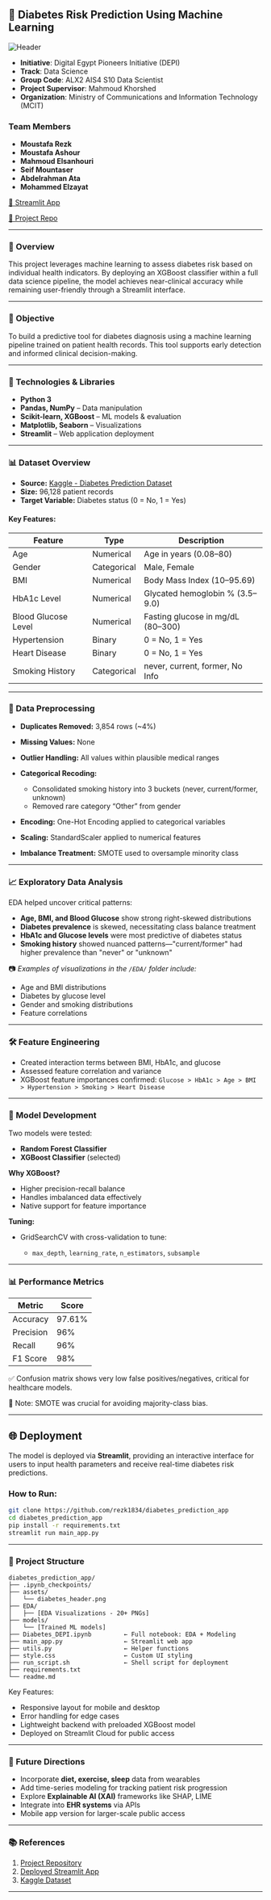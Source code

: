 ## 🧠 Diabetes Risk Prediction Using Machine Learning

![Header](./assets/diabetes_header.png)

* **Initiative**: Digital Egypt Pioneers Initiative (DEPI)
* **Track**: Data Science
* **Group Code**: ALX2 AIS4 S10 Data Scientist
* **Project Supervisor**: Mahmoud Khorshed
* **Organization**: Ministry of Communications and Information Technology (MCIT)

### Team Members

* **Moustafa Rezk**
* **Moustafa Ashour**
* **Mahmoud Elsanhouri**
* **Seif Mountaser**
* **Abdelrahman Ata**
* **Mohammed Elzayat**
  
[🔗 Streamlit App](https://diabetespredictionapp-qhgxj9apfkxkxvxzjvvye8.streamlit.app)

[📂 Project Repo](https://github.com/rezk1834/diabetes_prediction_app)

---

### 📌 Overview

This project leverages machine learning to assess diabetes risk based on individual health indicators. By deploying an XGBoost classifier within a full data science pipeline, the model achieves near-clinical accuracy while remaining user-friendly through a Streamlit interface.

---

### 🚀 Objective

To build a predictive tool for diabetes diagnosis using a machine learning pipeline trained on patient health records. This tool supports early detection and informed clinical decision-making.

---

### 🧠 Technologies & Libraries

- **Python 3**
- **Pandas, NumPy** – Data manipulation
- **Scikit-learn, XGBoost** – ML models & evaluation
- **Matplotlib, Seaborn** – Visualizations
- **Streamlit** – Web application deployment

---


### 📊 Dataset Overview

* **Source:** [Kaggle - Diabetes Prediction Dataset](https://www.kaggle.com/datasets/iammustafatz/diabetes-prediction-dataset)
* **Size:** 96,128 patient records
* **Target Variable:** Diabetes status (0 = No, 1 = Yes)

#### Key Features:

| Feature             | Type        | Description                       |
| ------------------- | ----------- | --------------------------------- |
| Age                 | Numerical   | Age in years (0.08–80)            |
| Gender              | Categorical | Male, Female                      |
| BMI                 | Numerical   | Body Mass Index (10–95.69)        |
| HbA1c Level         | Numerical   | Glycated hemoglobin % (3.5–9.0)   |
| Blood Glucose Level | Numerical   | Fasting glucose in mg/dL (80–300) |
| Hypertension        | Binary      | 0 = No, 1 = Yes                   |
| Heart Disease       | Binary      | 0 = No, 1 = Yes                   |
| Smoking History     | Categorical | never, current, former, No Info   |

---

### 🧹 Data Preprocessing

* **Duplicates Removed:** 3,854 rows (\~4%)

* **Missing Values:** None

* **Outlier Handling:** All values within plausible medical ranges

* **Categorical Recoding:**

  * Consolidated smoking history into 3 buckets (never, current/former, unknown)
  * Removed rare category “Other” from gender

* **Encoding:** One-Hot Encoding applied to categorical variables

* **Scaling:** StandardScaler applied to numerical features

* **Imbalance Treatment:** SMOTE used to oversample minority class

---

### 📈 Exploratory Data Analysis

EDA helped uncover critical patterns:

* **Age, BMI, and Blood Glucose** show strong right-skewed distributions
* **Diabetes prevalence** is skewed, necessitating class balance treatment
* **HbA1c and Glucose levels** were most predictive of diabetes status
* **Smoking history** showed nuanced patterns—"current/former" had higher prevalence than "never" or "unknown"

📷 *Examples of visualizations in the `/EDA/` folder include:*

* Age and BMI distributions
* Diabetes by glucose level
* Gender and smoking distributions
* Feature correlations

---

### 🛠️ Feature Engineering

* Created interaction terms between BMI, HbA1c, and glucose
* Assessed feature correlation and variance
* XGBoost feature importances confirmed:
  `Glucose > HbA1c > Age > BMI > Hypertension > Smoking > Heart Disease`

---

### 🤖 Model Development

Two models were tested:

* **Random Forest Classifier**
* **XGBoost Classifier** (selected)

**Why XGBoost?**

* Higher precision-recall balance
* Handles imbalanced data effectively
* Native support for feature importance

**Tuning:**

* GridSearchCV with cross-validation to tune:

  * `max_depth`, `learning_rate`, `n_estimators`, `subsample`

---

### 📊 Performance Metrics

| Metric    | Score  |
| --------- | ------ |
| Accuracy  | 97.61% |
| Precision | 96%    |
| Recall    | 96%    |
| F1 Score  | 98%    |

✅ Confusion matrix shows very low false positives/negatives, critical for healthcare models.

📌 Note: SMOTE was crucial for avoiding majority-class bias.

---
## 🌐 Deployment

The model is deployed via **Streamlit**, providing an interactive interface for users to input health parameters and receive real-time diabetes risk predictions.

### How to Run:
```bash
git clone https://github.com/rezk1834/diabetes_prediction_app
cd diabetes_prediction_app
pip install -r requirements.txt
streamlit run main_app.py
````

---

### 📁 Project Structure

```
diabetes_prediction_app/
├── .ipynb_checkpoints/
├── assets/
│   └── diabetes_header.png
├── EDA/
│   ├── [EDA Visualizations - 20+ PNGs]
├── models/
│   └── [Trained ML models]
├── Diabetes_DEPI.ipynb         ← Full notebook: EDA + Modeling
├── main_app.py                 ← Streamlit web app
├── utils.py                    ← Helper functions
├── style.css                   ← Custom UI styling
├── run_script.sh               ← Shell script for deployment
├── requirements.txt
└── readme.md
```


Key Features:

* Responsive layout for mobile and desktop
* Error handling for edge cases
* Lightweight backend with preloaded XGBoost model
* Deployed on Streamlit Cloud for public access

---

### 🔮 Future Directions

* Incorporate **diet, exercise, sleep** data from wearables
* Add time-series modeling for tracking patient risk progression
* Explore **Explainable AI (XAI)** frameworks like SHAP, LIME
* Integrate into **EHR systems** via APIs
* Mobile app version for larger-scale public access

---

### 📚 References

1. [Project Repository](https://github.com/rezk1834/diabetes_prediction_app)
2. [Deployed Streamlit App](https://diabetespredictionapp-qhgxj9apfkxkxvxzjvvye8.streamlit.app/)
3. [Kaggle Dataset](https://www.kaggle.com/datasets/iammustafatz/diabetes-prediction-dataset)

---






